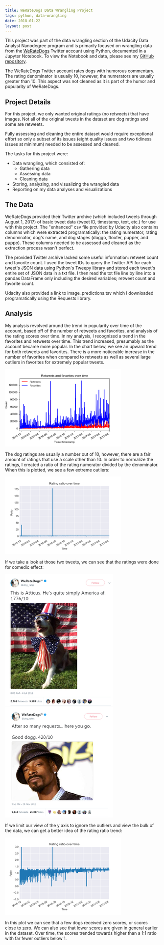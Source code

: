 ```yaml
---
title: WeRateDogs Data Wrangling Project
tags: python, data-wrangling
date: 2018-01-22
layout: post
---
```


This project was part of the data wrangling section of the Udacity Data Analyst Nanodegree program and is primarily focused on wrangling data from the [WeRateDogs](https://twitter.com/dog_rates) Twitter account using Python, documented in a Jupyter Notebook. To view the Notebook and data, please see my [GitHub repository](https://github.com/kdow/WeRateDogs).

The WeRateDogs Twitter account rates dogs with humorous commentary. The rating denominator is usually 10, however, the numerators are usually greater than 10. This aspect was not cleaned as it is part of the humor and popularity of WeRateDogs.

## Project Details
For this project, we only wanted original ratings (no retweets) that have images. Not all of the original tweets in the dataset are dog ratings and some are retweets.

Fully assessing and cleaning the entire dataset would require exceptional effort so only a subset of its issues (eight quality issues and two tidiness issues at minimum) needed to be assessed and cleaned.

The tasks for this project were:
- Data wrangling, which consisted of:
  - Gathering data
  - Assessing data
  - Cleaning data
- Storing, analyzing, and visualizing the wrangled data
- Reporting on my data analyses and visualizations

## The Data
WeRateDogs provided their Twitter archive (which included tweets through August 1, 2017) of basic tweet data (tweet ID, timestamp, text, etc.) for use with this project. The "enhanced" csv file provided by Udacity also contains columns which were extracted programatically: the rating numerator, rating denominator, dog's name, and dog stages (doggo, floofer, pupper, and puppo). These columns needed to be assessed and cleaned as the extraction process wasn't perfect.

The provided Twitter archive lacked some useful information: retweet count and favorite count. I used the tweet IDs to query the Twitter API for each tweet's JSON data using Python's Tweepy library and stored each tweet's entire set of JSON data in a txt file. I then read the txt file line by line into a pandas DataFrame only including the desired variables; retweet count and favorite count.

Udacity also provided a link to image_predictions.tsv which I downloaded programatically using the Requests library.

## Analysis
My analysis revolved around the trend in popularity over time of the account, based off of the number of retweets and favorites, and analysis of the rating scores over time. In my analysis, I recognized a trend in the favorites and retweets over time. This trend increased, presumably as the account became more popular. In the chart below, we see an upward trend for both retweets and favorites. There is a more noticeable increase in the number of favorites when compared to retweets as well as several large outliers in favorites for extremely popular tweets.

<img src="/img/WeRateDogs/retweets_favorites.png" alt="Retweets and favorites over time" class="align-center" style="width: 75%"/>

The dog ratings are usually a number out of 10, however, there are a fair amount of ratings that use a scale other than 10. In order to normalize the ratings, I created a ratio of the rating numerator divided by the denominator. When this is plotted, we see a few extreme outliers:

<img src="/img/WeRateDogs/ratio.png" alt="Rating ratio over time"  class="align-center" style="width: 75%"/>

If we take a look at those two tweets, we can see that the ratings were done for comedic effect:

<img src="/img/WeRateDogs/tweet1.png" alt="America tweet"  class="align-center" style="width: 70%"/>

<img src="/img/WeRateDogs/tweet2.png" alt="Snoop Dogg tweet"  class="align-center" style="width: 70%"/>

If we limit our view of the y axis to ignore the outliers and view the bulk of the data, we can get a better idea of the rating ratio trend:

<img src="/img/WeRateDogs/ratio_zoom.png" alt="Rating ratio over time zoom"  class="align-center" style="width: 75%"/>

In this plot we can see that a few dogs received zero scores, or scores close to zero. We can also see that lower scores are given in general earlier in the dataset. Over time, the scores trended towards higher than a 1:1 ratio with far fewer outliers below 1.
